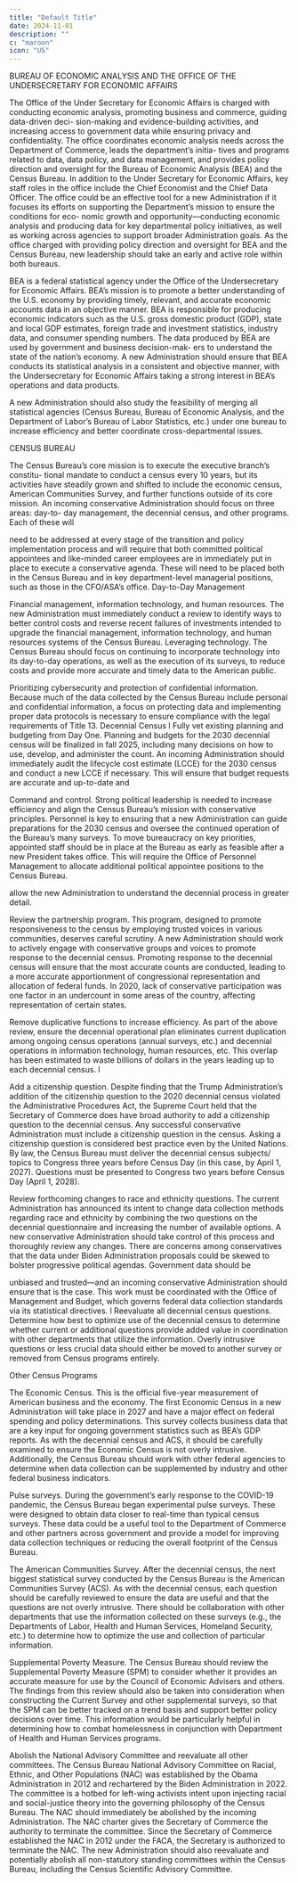 ```yaml
---
title: "Default Title"
date: 2024-11-01
description: ""
c: "maroon"
icon: "US"
---
```




BUREAU OF ECONOMIC ANALYSIS AND THE OFFICE OF THE UNDERSECRETARY FOR ECONOMIC AFFAIRS

The Office of the Under Secretary for Economic Affairs is charged with conducting
economic analysis, promoting business and commerce, guiding data-driven deci-
sion-making and evidence-building activities, and increasing access to government
data while ensuring privacy and confidentiality. The office coordinates economic
analysis needs across the Department of Commerce, leads the department’s initia-
tives and programs related to data, data policy, and data management, and provides
policy direction and oversight for the Bureau of Economic Analysis (BEA) and the
Census Bureau. In addition to the Under Secretary for Economic Affairs, key staff
roles in the office include the Chief Economist and the Chief Data Officer.
The office could be an effective tool for a new Administration if it focuses its
efforts on supporting the Department’s mission to ensure the conditions for eco-
nomic growth and opportunity—conducting economic analysis and producing
data for key departmental policy initiatives, as well as working across agencies to
support broader Administration goals. As the office charged with providing policy
direction and oversight for BEA and the Census Bureau, new leadership should
take an early and active role within both bureaus.

BEA is a federal statistical agency under the Office of the Undersecretary for
Economic Affairs. BEA’s mission is to promote a better understanding of the U.S.
economy by providing timely, relevant, and accurate economic accounts data in
an objective manner. BEA is responsible for producing economic indicators such
as the U.S. gross domestic product (GDP), state and local GDP estimates, foreign
trade and investment statistics, industry data, and consumer spending numbers.
The data produced by BEA are used by government and business decision-mak-
ers to understand the state of the nation’s economy. A new Administration should
ensure that BEA conducts its statistical analysis in a consistent and objective
manner, with the Undersecretary for Economic Affairs taking a strong interest in
BEA’s operations and data products.

A new Administration should also study the feasibility of merging all statistical
agencies (Census Bureau, Bureau of Economic Analysis, and the Department of
Labor’s Bureau of Labor Statistics, etc.) under one bureau to increase efficiency
and better coordinate cross-departmental issues.

CENSUS BUREAU

The Census Bureau’s core mission is to execute the executive branch’s constitu-
tional mandate to conduct a census every 10 years, but its activities have steadily
grown and shifted to include the economic census, American Communities Survey,
and further functions outside of its core mission.
An incoming conservative Administration should focus on three areas: day-to-
day management, the decennial census, and other programs. Each of these will

need to be addressed at every stage of the transition and policy implementation
process and will require that both committed political appointees and like-minded
career employees are in immediately put in place to execute a conservative agenda.
These will need to be placed both in the Census Bureau and in key department-level
managerial positions, such as those in the CFO/ASA’s office.
Day-to-Day Management


Financial management, information technology, and human
resources. The new Administration must immediately conduct a review
to identify ways to better control costs and reverse recent failures of
investments intended to upgrade the financial management, information
technology, and human resources systems of the Census Bureau.
Leveraging technology. The Census Bureau should focus on continuing
to incorporate technology into its day-to-day operations, as well as the
execution of its surveys, to reduce costs and provide more accurate and
timely data to the American public.

Prioritizing cybersecurity and protection of confidential information.
Because much of the data collected by the Census Bureau include personal
and confidential information, a focus on protecting data and implementing
proper data protocols is necessary to ensure compliance with the legal
requirements of Title 13.
Decennial Census
l
Fully vet existing planning and budgeting from Day One. Planning
and budgets for the 2030 decennial census will be finalized in fall 2025,
including many decisions on how to use, develop, and administer the count.
An incoming Administration should immediately audit the lifecycle cost
estimate (LCCE) for the 2030 census and conduct a new LCCE if necessary.
This will ensure that budget requests are accurate and up-to-date and


Command and control. Strong political leadership is needed to increase
efficiency and align the Census Bureau’s mission with conservative
principles. Personnel is key to ensuring that a new Administration can guide
preparations for the 2030 census and oversee the continued operation
of the Bureau’s many surveys. To move bureaucracy on key priorities,
appointed staff should be in place at the Bureau as early as feasible after
a new President takes office. This will require the Office of Personnel
Management to allocate additional political appointee positions to the
Census Bureau.

allow the new Administration to understand the decennial process in
greater detail.

Review the partnership program. This program, designed to promote
responsiveness to the census by employing trusted voices in various
communities, deserves careful scrutiny. A new Administration should work
to actively engage with conservative groups and voices to promote response
to the decennial census. Promoting response to the decennial census will
ensure that the most accurate counts are conducted, leading to a more
accurate apportionment of congressional representation and allocation
of federal funds. In 2020, lack of conservative participation was one factor
in an undercount in some areas of the country, affecting representation of
certain states.


Remove duplicative functions to increase efficiency. As part of the
above review, ensure the decennial operational plan eliminates current
duplication among ongoing census operations (annual surveys, etc.) and
decennial operations in information technology, human resources, etc. This
overlap has been estimated to waste billions of dollars in the years leading
up to each decennial census.
l


Add a citizenship question. Despite finding that the Trump
Administration’s addition of the citizenship question to the 2020 decennial
census violated the Administrative Procedures Act, the Supreme Court
held that the Secretary of Commerce does have broad authority to add a
citizenship question to the decennial census. Any successful conservative
Administration must include a citizenship question in the census. Asking a
citizenship question is considered best practice even by the United Nations.
By law, the Census Bureau must deliver the decennial census subjects/
topics to Congress three years before Census Day (in this case, by April 1,
2027). Questions must be presented to Congress two years before Census
Day (April 1, 2028).

Review forthcoming changes to race and ethnicity questions. The
current Administration has announced its intent to change data collection
methods regarding race and ethnicity by combining the two questions
on the decennial questionnaire and increasing the number of available
options. A new conservative Administration should take control of this
process and thoroughly review any changes. There are concerns among
conservatives that the data under Biden Administration proposals could be
skewed to bolster progressive political agendas. Government data should be


unbiased and trusted—and an incoming conservative Administration should
ensure that is the case. This work must be coordinated with the Office of
Management and Budget, which governs federal data collection standards
via its statistical directives.
l
Reevaluate all decennial census questions. Determine how best to
optimize use of the decennial census to determine whether current or
additional questions provide added value in coordination with other
departments that utilize the information. Overly intrusive questions or less
crucial data should either be moved to another survey or removed from
Census programs entirely.

Other Census Programs


The Economic Census. This is the official five-year measurement of
American business and the economy. The first Economic Census in a new
Administration will take place in 2027 and have a major effect on federal
spending and policy determinations. This survey collects business data that
are a key input for ongoing government statistics such as BEA’s GDP reports.
As with the decennial census and ACS, it should be carefully examined
to ensure the Economic Census is not overly intrusive. Additionally, the
Census Bureau should work with other federal agencies to determine
when data collection can be supplemented by industry and other federal
business indicators.

Pulse surveys. During the government’s early response to the COVID-19
pandemic, the Census Bureau began experimental pulse surveys. These
were designed to obtain data closer to real-time than typical census surveys.
These data could be a useful tool to the Department of Commerce and
other partners across government and provide a model for improving data
collection techniques or reducing the overall footprint of the Census Bureau.


The American Communities Survey. After the decennial census, the next
biggest statistical survey conducted by the Census Bureau is the American
Communities Survey (ACS). As with the decennial census, each question
should be carefully reviewed to ensure the data are useful and that the
questions are not overly intrusive. There should be collaboration with other
departments that use the information collected on these surveys (e.g., the
Departments of Labor, Health and Human Services, Homeland Security,
etc.) to determine how to optimize the use and collection of particular
information.


Supplemental Poverty Measure. The Census Bureau should review the
Supplemental Poverty Measure (SPM) to consider whether it provides an
accurate measure for use by the Council of Economic Advisers and others.
The findings from this review should also be taken into consideration when
constructing the Current Survey and other supplemental surveys, so that
the SPM can be better tracked on a trend basis and support better policy
decisions over time. This information would be particularly helpful in
determining how to combat homelessness in conjunction with Department
of Health and Human Services programs.

Abolish the National Advisory Committee and reevaluate all other
committees. The Census Bureau National Advisory Committee on Racial,
Ethnic, and Other Populations (NAC) was established by the Obama
Administration in 2012 and rechartered by the Biden Administration in
2022. The committee is a hotbed for left-wing activists intent upon injecting
racial and social-justice theory into the governing philosophy of the Census
Bureau. The NAC should immediately be abolished by the incoming
Administration. The NAC charter gives the Secretary of Commerce the
authority to terminate the committee. Since the Secretary of Commerce
established the NAC in 2012 under the FACA, the Secretary is authorized
to terminate the NAC. The new Administration should also reevaluate
and potentially abolish all non-statutory standing committees within the
Census Bureau, including the Census Scientific Advisory Committee.
